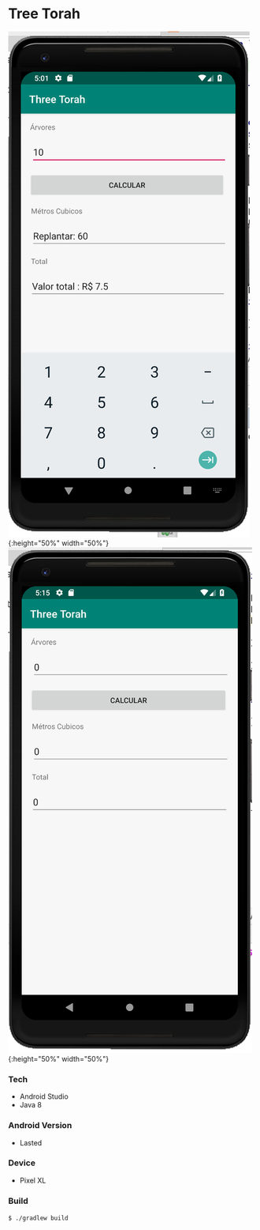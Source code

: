 # Tree Torah

![](https://github.com/le-co/treetorah/blob/master/images/Screen%20Shot%202018-11-24%20at%2017.01.36.png){:height="50%" width="50%"}
![](https://github.com/le-co/treetorah/blob/master/images/Screen%20Shot%202018-11-24%20at%2017.15.15.png){:height="50%" width="50%"}

### Tech

- Android Studio
- Java 8

### Android Version

- Lasted

### Device

- Pixel XL

### Build

```bash
$ ./gradlew build
```

